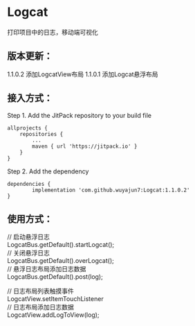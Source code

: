 # Logcat
打印项目中的日志，移动端可视化

## 版本更新：
1.1.0.2 添加LogcatView布局
1.1.0.1 添加Logcat悬浮布局

## 接入方式：

Step 1. Add the JitPack repository to your build file

	allprojects {
		repositories {
			...
			maven { url 'https://jitpack.io' }
		}
	}
    
Step 2. Add the dependency

	dependencies {
	        implementation 'com.github.wuyajun7:Logcat:1.1.0.2'
	}

## 使用方式：

// 启动悬浮日志  
LogcatBus.getDefault().startLogcat();  
// 关闭悬浮日志  
LogcatBus.getDefault().overLogcat();  
// 悬浮日志布局添加日志数据  
LogcatBus.getDefault().post(log);  
    
// 日志布局列表触摸事件  
LogcatView.setItemTouchListener  
// 日志布局添加日志数据  
LogcatView.addLogToView(log);  

